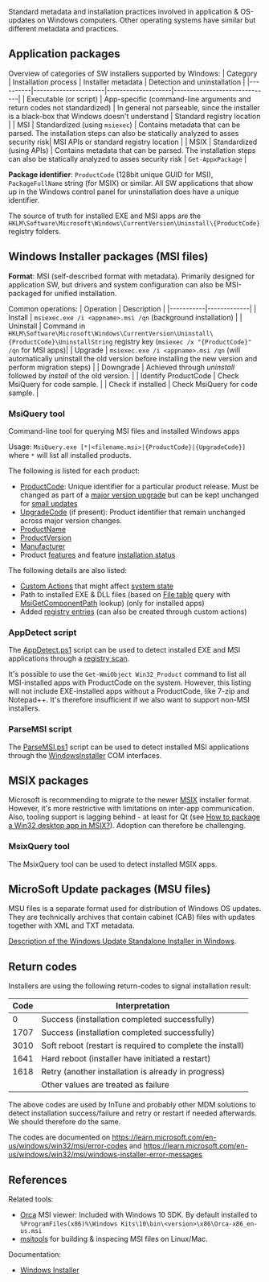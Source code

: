 Standard metadata and installation practices involved in application & OS-updates on Windows computers. Other operating systems have similar but different metadata and practices.

## Application packages

Overview of categories of SW installers supported by Windows:
| Category | Installation process | Installer metadata | Detection and uninstallation |
|----------|----------------------|--------------------|------------------------------|
| Executable (or script) | App-specific (command-line arguments and return codes not standardized) | In general not parseable, since the installer is a black-box that Windows doesn't understand | Standard registry location |
| MSI      | Standardized (using `msiexec`) | Contains metadata that can be parsed. The installation steps can also be statically analyzed to asses security risk| MSI APIs or standard registry location |
| MSIX     | Standardized (using APIs) | Contains metadata that can be parsed. The installation steps can also be statically analyzed to asses security risk | `Get-AppxPackage` |

**Package identifier**: `ProductCode` (128bit unique GUID for MSI), `PackageFullName` string (for MSIX) or similar. All SW applications that show up in the Windows control panel for uninstallation does have a unique identifier.

The source of truth for installed EXE and MSI apps are the `HKLM\Software\Microsoft\Windows\CurrentVersion\Uninstall\{ProductCode}` registry folders.

## Windows Installer packages (MSI files)
**Format**: MSI (self-described format with metadata). Primarily designed for application SW, but drivers and system configuration can also be MSI-packaged for unified installation.

Common operations:
| Operation | Description |
|-----------|-------------|
| Install | `msiexec.exe /i <appname>.msi /qn` (background installation) |
| Uninstall | Command in `HKLM\Software\Microsoft\Windows\CurrentVersion\Uninstall\{ProductCode}\UninstallString` registry key (`msiexec /x "{ProductCode}" /qn` for MSI apps)|
| Upgrade | `msiexec.exe /i <appname>.msi /qn` (will automatically uninstall the old version before installing the new version and perform migration steps) |
| Downgrade | Achieved through _uninstall_ followed by _install_ of the old version. |
| Identify ProductCode | Check MsiQuery for code sample. |
| Check if installed | Check MsiQuery for code sample. |

### MsiQuery tool
Command-line tool for querying MSI files and installed Windows apps

Usage: `MsiQuery.exe [*|<filename.msi>|{ProductCode}|{UpgradeCode}]` where `*` will list all installed products.

The following is listed for each product:
* [ProductCode](https://docs.microsoft.com/en-us/windows/win32/msi/productcode): Unique identifier for a particular product release. Must be changed as part of a [major version upgrade](https://learn.microsoft.com/en-us/windows/win32/msi/major-upgrades) but can be kept unchanged for [small updates](https://learn.microsoft.com/en-us/windows/win32/msi/small-updates)
* [UpgradeCode](https://docs.microsoft.com/en-us/windows/win32/msi/using-an-upgradecode) (if present): Product identifier that remain unchanged across major version changes.
* [ProductName](https://docs.microsoft.com/en-us/windows/win32/msi/productname)
* [ProductVersion](https://docs.microsoft.com/en-us/windows/win32/msi/productversion)
* [Manufacturer](https://docs.microsoft.com/en-us/windows/win32/msi/manufacturer)
* Product [features](https://learn.microsoft.com/en-us/windows/win32/msi/windows-installer-features) and feature [installation status](https://learn.microsoft.com/en-us/windows/win32/msi/feature-table)

The following details are also listed:
* [Custom Actions](https://docs.microsoft.com/en-us/windows/win32/msi/custom-actions) that might affect [system state](https://docs.microsoft.com/en-us/windows/win32/msi/changing-the-system-state-using-a-custom-action)
* Path to installed EXE & DLL files (based on [File table](https://docs.microsoft.com/en-us/windows/win32/msi/file-table) query with [MsiGetComponentPath](https://docs.microsoft.com/en-us/windows/win32/api/msi/nf-msi-msigetcomponentpathw) lookup) (only for installed apps)
* Added [registry entries](https://docs.microsoft.com/en-us/windows/win32/msi/registry-table) (can also be created through custom actions)

### AppDetect script
The [AppDetect.ps1](./AppDetect.ps1) script can be used to detect installed EXE and MSI applications through a [registry scan](https://learn.microsoft.com/en-us/windows/win32/msi/uninstall-registry-key).

It's possible to use the `Get-WmiObject Win32_Product` command to list all MSI-installed apps with ProductCode on the system. However, this listing will not include EXE-installed apps without a ProductCode, like 7-zip and Notepad++. It's therefore insufficient if we also want to support non-MSI installers.

### ParseMSI script
The [ParseMSI.ps1](./ParseMSI.ps1) script can be used to detect installed MSI applications through the [WindowsInstaller](https://learn.microsoft.com/en-us/windows/win32/msi/installer-object) COM interfaces.


## MSIX packages
Microsoft is recommending to migrate to the newer [MSIX](https://learn.microsoft.com/en-us/windows/msix/overview) installer format. However, it's more restrictive with limitations on inter-app communication. Also, tooling support is lagging behind - at least for Qt (see [How to package a Win32 desktop app in MSIX?](https://bugreports.qt.io/browse/QTBUG-97088)). Adoption can therefore be challenging.

### MsixQuery tool
The MsixQuery tool can be used to detect installed MSIX apps.


## MicroSoft Update packages (MSU files)
MSU files is a separate format used for distribution of Windows OS updates. They are technically archives that contain cabinet (CAB) files with updates together with XML and TXT metadata.

[Description of the Windows Update Standalone Installer in Windows](https://support.microsoft.com/en-us/topic/description-of-the-windows-update-standalone-installer-in-windows-799ba3df-ec7e-b05e-ee13-1cdae8f23b19).

## Return codes
Installers are using the following return-codes to signal installation result:

| Code | Interpretation |
|------|----------------|
| 0    | Success (installation completed successfully) |
| 1707 | Success (installation completed successfully) |
| 3010 | Soft reboot (restart is required to complete the install) |
| 1641 | Hard reboot (installer have initiated a restart) |
| 1618 | Retry (another installation is already in progress) |
|      | Other values are treated as failure |

The above codes are used by InTune and probably other MDM solutions to detect installation success/failure and retry or restart if needed afterwards. We should therefore do the same.

The codes are documented on https://learn.microsoft.com/en-us/windows/win32/msi/error-codes and https://learn.microsoft.com/en-us/windows/win32/msi/windows-installer-error-messages


## References
Related tools:
* [Orca](https://docs.microsoft.com/en-us/windows/win32/msi/orca-exe) MSI viewer: Included with Windows 10 SDK. By default installed to `%ProgramFiles(x86)%\Windows Kits\10\bin\<version>\x86\Orca-x86_en-us.msi`
* [msitools](https://gitlab.gnome.org/GNOME/msitools) for building & inspecing MSI files on Linux/Mac.

Documentation:
* [Windows Installer](https://docs.microsoft.com/en-us/windows/win32/msi/windows-installer-portal)
